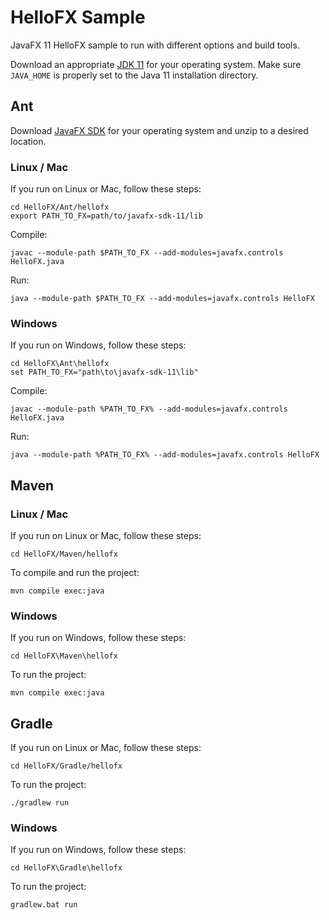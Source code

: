 # HelloFX Sample

JavaFX 11 HelloFX sample to run with different options and build tools.

Download an appropriate [JDK 11](https://jdk.java.net/11/) for your operating system. Make sure `JAVA_HOME` 
is properly set to the Java 11 installation directory. 

## Ant

Download [JavaFX SDK](https://gluonhq.com/products/javafx/) for your operating 
system and unzip to a desired location.

### Linux / Mac

If you run on Linux or Mac, follow these steps:

    cd HelloFX/Ant/hellofx
    export PATH_TO_FX=path/to/javafx-sdk-11/lib

Compile:

    javac --module-path $PATH_TO_FX --add-modules=javafx.controls HelloFX.java

Run:

    java --module-path $PATH_TO_FX --add-modules=javafx.controls HelloFX

### Windows

If you run on Windows, follow these steps:

    cd HelloFX\Ant\hellofx
    set PATH_TO_FX="path\to\javafx-sdk-11\lib"

Compile:

    javac --module-path %PATH_TO_FX% --add-modules=javafx.controls HelloFX.java

Run:
    
    java --module-path %PATH_TO_FX% --add-modules=javafx.controls HelloFX

## Maven

### Linux / Mac

If you run on Linux or Mac, follow these steps:

    cd HelloFX/Maven/hellofx
    
To compile and run the project:
    
    mvn compile exec:java

### Windows

If you run on Windows, follow these steps:

    cd HelloFX\Maven\hellofx

To run the project:
    
    mvn compile exec:java

## Gradle

If you run on Linux or Mac, follow these steps:

    cd HelloFX/Gradle/hellofx
    
To run the project:
    
    ./gradlew run

### Windows

If you run on Windows, follow these steps:

    cd HelloFX\Gradle\hellofx

To run the project:
    
    gradlew.bat run

